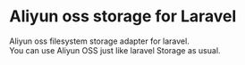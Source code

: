 # Aliyun oss storage for Laravel

Aliyun oss filesystem storage adapter for laravel.  
You can use Aliyun OSS just like laravel Storage as usual.  